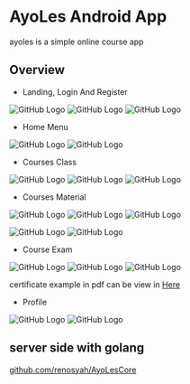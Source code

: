 # AyoLes Android App

ayoles is a simple online course app

## Overview


* Landing, Login And Register

![GitHub Logo](/img/1_1.jpg) ![GitHub Logo](/img/1_2.jpg) ![GitHub Logo](/img/1_3.jpg)





* Home Menu

![GitHub Logo](/img/2_1.jpg) ![GitHub Logo](/img/2_3.jpg)



* Courses Class

![GitHub Logo](/img/3_1.jpg) ![GitHub Logo](/img/3_2.jpg) ![GitHub Logo](/img/4_1.jpg)


* Courses Material

![GitHub Logo](/img/4_2.jpg) ![GitHub Logo](/img/4_3.jpg) ![GitHub Logo](/img/4_4.jpg)

![GitHub Logo](/img/4_5.jpg) ![GitHub Logo](/img/4_6.jpg)




* Course Exam

![GitHub Logo](/img/5_1.jpg) ![GitHub Logo](/img/5_4.jpg) ![GitHub Logo](/img/5_5.jpg)


certificate example in pdf can be view in [Here](https://github.com/renosyah/AyoLesApp/blob/master/pdf/Data_Science_certificate.PDF)



* Profile

![GitHub Logo](/img/6_1.jpg) ![GitHub Logo](/img/6_2.jpg)

## server side with golang

[github.com/renosyah/AyoLesCore](https://github.com/renosyah/AyoLesCore)


